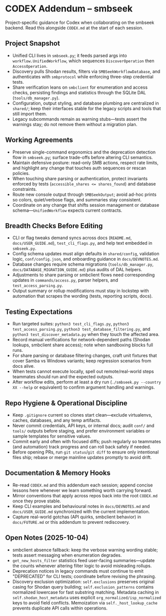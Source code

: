 # CODEX Addendum – smbseek

Project-specific guidance for Codex when collaborating on the smbseek backend. Read this alongside `CODEX.md` at the start of each session.

## Project Snapshot
- Unified CLI lives in `smbseek.py`; it feeds parsed args into `workflow.UnifiedWorkflow`, which sequences `DiscoverOperation` then `AccessOperation`.
- Discovery pulls Shodan results, filters via `SMBSeekWorkflowDatabase`, and authenticates with `smbprotocol` while enforcing three-step credential tests.
- Share verification leans on `smbclient` for enumeration and access checks, persisting findings and statistics through the SQLite DAL (`tools/db_manager.py`).
- Configuration, output styling, and database plumbing are centralized in `shared/`; keep their interfaces stable for the legacy scripts and tools that still import them.
- Legacy subcommands remain as warning stubs—tests assert the warnings stay; do not remove them without a migration plan.

## Working Agreements
- Preserve single-command ergonomics and the deprecation detection flow in `smbseek.py`; surface trade-offs before altering CLI semantics.
- Maintain defensive posture: read-only SMB actions, respect rate limits, and highlight any change that touches auth sequences or rescan policies.
- When touching share parsing or authentication, protect invariants enforced by tests (`accessible_shares <= shares_found`) and database constraints.
- Route new console output through `SMBSeekOutput`; avoid ad-hoc prints so colors, quiet/verbose flags, and summaries stay consistent.
- Coordinate on any change that shifts session management or database schema—`UnifiedWorkflow` expects current contracts.

## Breadth Checks Before Editing
- CLI or flag tweaks demand syncs across docs (`README.md`, `docs/USER_GUIDE.md`), `test_cli_flags.py`, and help text embedded in `smbseek.py`.
- Config schema updates must align defaults in `shared/config`, validation logic, `conf/config.json`, and onboarding guidance in `docs/DEVNOTES.md`.
- Database changes require schema migrations (`tools/db_manager.py`, `docs/DATABASE_MIGRATION_GUIDE.md`) plus audits of DAL helpers.
- Adjustments to share parsing or smbclient flows need corresponding updates in `commands/access.py`, parser helpers, and `test_access_parsing.py`.
- Output summary or rollup modifications must stay in lockstep with automation that scrapes the wording (tests, reporting scripts, docs).

## Testing Expectations
- Run targeted suites: `python3 test_cli_flags.py`, `python3 test_access_parsing.py`, `python3 test_database_filtering.py`, and `python3 test_discover_metadata.py` when they touch the affected area.
- Record manual verifications for network-dependent paths (Shodan lookups, smbclient share access); note when sandboxing blocks full runs.
- For share parsing or database filtering changes, craft unit fixtures that cover Samba vs Windows variants; keep regression scenarios from docs alive.
- When tests cannot execute locally, spell out remote/real-world steps teammates should run and the expected outputs.
- After workflow edits, perform at least a dry run (`./smbseek.py --country XX --help` or equivalent) to confirm argument handling and warnings.

## Repo Hygiene & Operational Discipline
- Keep `.gitignore` current so clones start clean—exclude virtualenvs, caches, databases, and any temp artifacts.
- Never commit credentials, API keys, or internal docs; audit `conf/` and `tools/` outputs before staging, and prefer environment variables or sample templates for sensitive values.
- Commit early and often with focused diffs; push regularly so teammates (and automation) track progress and can roll back safely if needed.
- Before opening PRs, run `git status`/`git diff` to ensure only intentional files ship; rebase or merge mainline updates promptly to avoid drift.

## Documentation & Memory Hooks
- Re-read `CODEX.md` and this addendum each session; append concise lessons here whenever we learn something worth carrying forward.
- Mirror conventions that apply across repos back into the root `CODEX.md` once they prove stable.
- Keep CLI examples and behavioural notes in `docs/DEVNOTES.md` and `docs/USER_GUIDE.md` synchronized with the current implementation.
- Capture real-world gotchas (API quirks, smbclient behavior) in `docs/FUTURE.md` or this addendum to prevent rediscovery.

## Open Notes (2025-10-04)
- smbclient absence fallback: keep the verbose warning wording stable; tests assert messaging when enumeration degrades.
- `get_new_hosts_filter` statistics feed user-facing summaries—update the counts whenever altering filter logic to avoid misleading rollups.
- Deprecation notices in legacy commands must continue to emit "DEPRECATED" for CLI tests; coordinate before revising the phrasing.
- Discovery exclusion optimization: `self.exclusions` preserves original casing for Shodan query building; `self.exclusion_patterns` contains normalized lowercase for fast substring matching. Metadata caching in `self.shodan_host_metadata` uses explicit `org_normalized/isp_normalized` keys to avoid field conflicts. Memoization via `self._host_lookup_cache` prevents duplicate API calls within operations.
